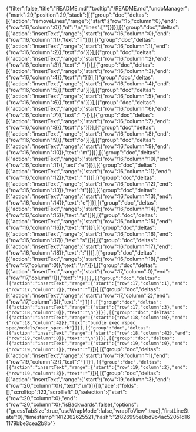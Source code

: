 {"filter":false,"title":"README.md","tooltip":"/README.md","undoManager":{"mark":29,"position":29,"stack":[[{"group":"doc","deltas":[{"action":"removeLines","range":{"start":{"row":15,"column":0},"end":{"row":16,"column":0}},"nl":"\n","lines":[""]}]}],[{"group":"doc","deltas":[{"action":"insertText","range":{"start":{"row":16,"column":0},"end":{"row":16,"column":1}},"text":"T"}]}],[{"group":"doc","deltas":[{"action":"insertText","range":{"start":{"row":16,"column":1},"end":{"row":16,"column":2}},"text":"o"}]}],[{"group":"doc","deltas":[{"action":"insertText","range":{"start":{"row":16,"column":2},"end":{"row":16,"column":3}},"text":" "}]}],[{"group":"doc","deltas":[{"action":"insertText","range":{"start":{"row":16,"column":3},"end":{"row":16,"column":4}},"text":"r"}]}],[{"group":"doc","deltas":[{"action":"insertText","range":{"start":{"row":16,"column":4},"end":{"row":16,"column":5}},"text":"u"}]}],[{"group":"doc","deltas":[{"action":"insertText","range":{"start":{"row":16,"column":5},"end":{"row":16,"column":6}},"text":"n"}]}],[{"group":"doc","deltas":[{"action":"insertText","range":{"start":{"row":16,"column":6},"end":{"row":16,"column":7}},"text":" "}]}],[{"group":"doc","deltas":[{"action":"insertText","range":{"start":{"row":16,"column":7},"end":{"row":16,"column":8}},"text":"s"}]}],[{"group":"doc","deltas":[{"action":"insertText","range":{"start":{"row":16,"column":8},"end":{"row":16,"column":9}},"text":"o"}]}],[{"group":"doc","deltas":[{"action":"insertText","range":{"start":{"row":16,"column":9},"end":{"row":16,"column":10}},"text":"m"}]}],[{"group":"doc","deltas":[{"action":"insertText","range":{"start":{"row":16,"column":10},"end":{"row":16,"column":11}},"text":"e"}]}],[{"group":"doc","deltas":[{"action":"insertText","range":{"start":{"row":16,"column":11},"end":{"row":16,"column":12}},"text":" "}]}],[{"group":"doc","deltas":[{"action":"insertText","range":{"start":{"row":16,"column":12},"end":{"row":16,"column":13}},"text":"t"}]}],[{"group":"doc","deltas":[{"action":"insertText","range":{"start":{"row":16,"column":13},"end":{"row":16,"column":14}},"text":"e"}]}],[{"group":"doc","deltas":[{"action":"insertText","range":{"start":{"row":16,"column":14},"end":{"row":16,"column":15}},"text":"s"}]}],[{"group":"doc","deltas":[{"action":"insertText","range":{"start":{"row":16,"column":15},"end":{"row":16,"column":16}},"text":"t"}]}],[{"group":"doc","deltas":[{"action":"insertText","range":{"start":{"row":16,"column":16},"end":{"row":16,"column":17}},"text":"s"}]}],[{"group":"doc","deltas":[{"action":"insertText","range":{"start":{"row":16,"column":17},"end":{"row":16,"column":18}},"text":":"}]}],[{"group":"doc","deltas":[{"action":"insertText","range":{"start":{"row":16,"column":18},"end":{"row":17,"column":0}},"text":"\n"}]}],[{"group":"doc","deltas":[{"action":"insertText","range":{"start":{"row":17,"column":0},"end":{"row":17,"column":1}},"text":"`"}]}],[{"group":"doc","deltas":[{"action":"insertText","range":{"start":{"row":17,"column":1},"end":{"row":17,"column":2}},"text":"`"}]}],[{"group":"doc","deltas":[{"action":"insertText","range":{"start":{"row":17,"column":2},"end":{"row":17,"column":3}},"text":"`"}]}],[{"group":"doc","deltas":[{"action":"insertText","range":{"start":{"row":17,"column":3},"end":{"row":18,"column":0}},"text":"\n"}]}],[{"group":"doc","deltas":[{"action":"insertText","range":{"start":{"row":18,"column":0},"end":{"row":18,"column":42}},"text":"bundle exec rspec spec/models/user_spec.rb"}]}],[{"group":"doc","deltas":[{"action":"insertText","range":{"start":{"row":18,"column":42},"end":{"row":19,"column":0}},"text":"\n"}]}],[{"group":"doc","deltas":[{"action":"insertText","range":{"start":{"row":19,"column":0},"end":{"row":19,"column":1}},"text":"`"}]}],[{"group":"doc","deltas":[{"action":"insertText","range":{"start":{"row":19,"column":1},"end":{"row":19,"column":2}},"text":"`"}]}],[{"group":"doc","deltas":[{"action":"insertText","range":{"start":{"row":19,"column":2},"end":{"row":19,"column":3}},"text":"`"}]}],[{"group":"doc","deltas":[{"action":"insertText","range":{"start":{"row":19,"column":3},"end":{"row":20,"column":0}},"text":"\n"}]}]]},"ace":{"folds":[],"scrolltop":123,"scrollleft":0,"selection":{"start":{"row":20,"column":0},"end":{"row":20,"column":0},"isBackwards":false},"options":{"guessTabSize":true,"useWrapMode":false,"wrapToView":true},"firstLineState":0},"timestamp":1412362625521,"hash":"2f826995e8bd9b4ac52051d161179bbe3cea2b8b"}